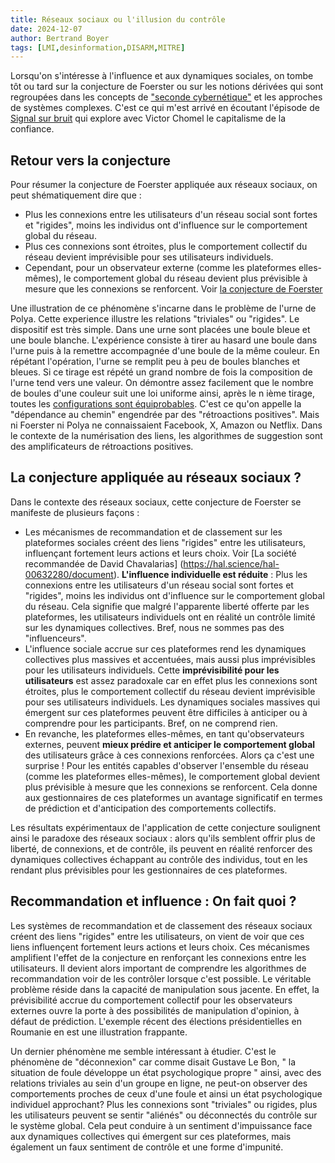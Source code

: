 ```yaml
---
title: Réseaux sociaux ou l'illusion du contrôle
date: 2024-12-07
author: Bertrand Boyer
tags: [LMI,desinformation,DISARM,MITRE]
---
```

Lorsqu'on s'intéresse à l'influence et aux dynamiques sociales, on tombe tôt ou tard sur la conjecture de Foerster ou sur les notions dérivées qui sont regroupées dans les concepts de ["seconde cybernétique"](https://www.intelligence-complexite.org/bibliotheque/note-de-lecture/seconde-cybernetique-et-complexite) et les approches de systèmes complexes. C'est ce qui m'est arrivé en écoutant l'épisode de [Signal sur bruit](https://podcasts.apple.com/gb/podcast/le-capitalisme-de-la-confiance-une-conversation-avec/id1530439567?i=1000679181384) qui explore avec Victor Chomel le capitalisme de la confiance.

## Retour vers la conjecture

Pour résumer la conjecture de Foerster appliquée aux réseaux sociaux, on peut shématiquement dire que :
* Plus les connexions entre les utilisateurs d'un réseau social sont fortes et "rigides", moins les individus ont d'influence sur le comportement global du réseau.
* Plus ces connexions sont étroites, plus le comportement collectif du réseau devient imprévisible pour ses utilisateurs individuels.
* Cependant, pour un observateur externe (comme les plateformes elles-mêmes), le comportement global du réseau devient plus prévisible à mesure que les connexions se renforcent.
Voir [la conjecture de Foerster](https://fr.wikipedia.org/wiki/Conjecture_de_von_Foerster)

Une illustration de ce phénomène s'incarne dans le problème de l'urne de Polya. Cette experience illustre les relations "triviales" ou "rigides".
Le dispositif est très simple. Dans une urne sont placées une boule bleue et une boule blanche. L'expérience consiste à tirer au hasard une boule dans l'urne puis à la remettre accompagnée d'une boule de la même couleur. En répétant l'opération, l'urne se remplit peu à peu de boules blanches et bleues. Si ce tirage est
répété un grand nombre de fois la composition de l'urne tend vers une valeur. On démontre assez facilement que le nombre de boules d'une couleur suit une loi uniforme ainsi, après le n ième tirage, toutes les [configurations sont équiprobables](https://www.apmep.fr/IMG/pdf/LES_URNES_DE_POLYA_6.pdf).
C'est ce qu'on appelle la "dépendance au chemin" engendrée par des "rétroactions positives". Mais ni Foerster ni Polya ne connaissaient Facebook, X, Amazon ou Netflix. Dans le contexte de la numérisation des liens, les algorithmes de suggestion sont des amplificateurs de rétroactions positives.

## La conjecture appliquée au réseaux sociaux ?

Dans le contexte des réseaux sociaux, cette conjecture de Foerster se manifeste de plusieurs façons :
* Les mécanismes de recommandation et de classement sur les plateformes sociales créent des liens "rigides" entre les utilisateurs, influençant fortement leurs actions et leurs choix. Voir [La société recommandée de David Chavalarias] (https://hal.science/hal-00632280/document). **L'influence individuelle est réduite** : Plus les connexions entre les utilisateurs d'un réseau social sont fortes et "rigides", moins les individus ont d'influence sur le comportement global du réseau. Cela signifie que malgré l'apparente liberté offerte par les plateformes, les utilisateurs individuels ont en réalité un contrôle limité sur les dynamiques collectives. Bref, nous ne sommes pas des "influenceurs".
* L'influence sociale accrue sur ces plateformes rend les dynamiques collectives plus massives et accentuées, mais aussi plus imprévisibles pour les utilisateurs individuels. Cette **imprévisibilité pour les utilisateurs** est assez paradoxale car en effet plus les connexions sont étroites, plus le comportement collectif du réseau devient imprévisible pour ses utilisateurs individuels. Les dynamiques sociales massives qui émergent sur ces plateformes peuvent être difficiles à anticiper ou à comprendre pour les participants. Bref, on ne comprend rien.
* En revanche, les plateformes elles-mêmes, en tant qu'observateurs externes, peuvent **mieux prédire et anticiper le comportement global** des utilisateurs grâce à ces connexions renforcées. Alors ça c'est une surprise ! Pour les entités capables d'observer l'ensemble du réseau (comme les plateformes elles-mêmes), le comportement global devient plus prévisible à mesure que les connexions se renforcent. Cela donne aux gestionnaires de ces plateformes un avantage significatif en termes de prédiction et d'anticipation des comportements collectifs.

Les résultats expérimentaux de l'application de cette conjecture soulignent ainsi le paradoxe des réseaux sociaux : alors qu'ils semblent offrir plus de liberté, de connexions, et de contrôle, ils peuvent en réalité renforcer des dynamiques collectives échappant au contrôle des individus, tout en les rendant plus prévisibles pour les gestionnaires de ces plateformes.

## Recommandation et influence : On fait quoi ?
Les systèmes de recommandation et de classement des réseaux sociaux créent des liens "rigides" entre les utilisateurs, on vient de voir que ces liens influençent fortement leurs actions et leurs choix. Ces mécanismes amplifient l'effet de la conjecture en renforçant les connexions entre les utilisateurs. Il devient alors important de comprendre les algorithmes de recommandation voir de les contrôler lorsque c'est possible. Le véritable problème réside dans la capacité de manipulation sous jacente. En effet, la prévisibilité accrue du comportement collectif pour les observateurs externes ouvre la porte à des possibilités de manipulation d'opinion, à défaut de prédiction. L'exemple récent des élections présidentielles en Roumanie en est une illustration frappante.

Un dernier phénomène me semble intéressant à étudier. C'est le phénomène de "déconnexion" car comme disait Gustave Le Bon, " la situation de foule développe un état psychologique propre " ainsi, avec des relations triviales au sein d'un groupe en ligne, ne peut-on observer des comportements proches de ceux d'une foule et ainsi un état psychologique individuel approchant? Plus les connexions sont "triviales" ou rigides, plus les utilisateurs peuvent se sentir "aliénés" ou déconnectés du contrôle sur le système global. Cela peut conduire à un sentiment d'impuissance face aux dynamiques collectives qui émergent sur ces plateformes, mais également un faux sentiment de contrôle et une forme d'impunité. 




